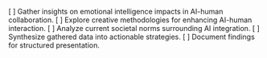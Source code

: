 [ ] Gather insights on emotional intelligence impacts in AI-human collaboration.
[ ] Explore creative methodologies for enhancing AI-human interaction.
[ ] Analyze current societal norms surrounding AI integration.
[ ] Synthesize gathered data into actionable strategies.
[ ] Document findings for structured presentation.